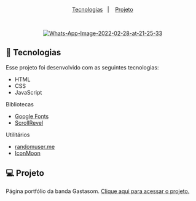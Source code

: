 <p align="center">
  <a href="#-tecnologias">Tecnologias</a>&nbsp;&nbsp;&nbsp;|&nbsp;&nbsp;&nbsp;
  <a href="#-projeto">Projeto</a>

</p>

<br>

<p align="center">
  <a href="https://ibb.co/4d5XKSH"><img src="https://i.ibb.co/dgzVjpR/Whats-App-Image-2022-02-28-at-21-25-33.jpg" alt="Whats-App-Image-2022-02-28-at-21-25-33" border="0"></a>
</p>

## 🚀 Tecnologias

Esse projeto foi desenvolvido com as seguintes tecnologias:

- HTML
- CSS
- JavaScript

Bibliotecas

- [Google Fonts](https://fonts.google.com/)
- [ScrollRevel](https://scrollrevealjs.org)

Utilitários

- [randomuser.me](https://randomuser.me/photos)
- [IconMoon](https://icomoon.io/app/#/select)

## 💻 Projeto

Página portfólio da banda Gastasom. <a href="https://deco-macedo.github.io/page-gastasom/" target="_blank">Clique aqui para acessar o projeto.</a>
